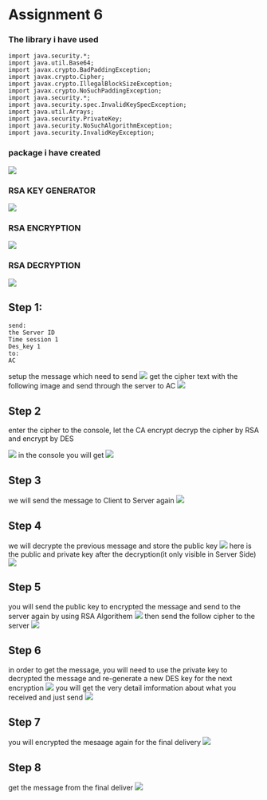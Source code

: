 # Assignment 6



### The library i have used
```
import java.security.*;
import java.util.Base64;
import javax.crypto.BadPaddingException;
import javax.crypto.Cipher;
import javax.crypto.IllegalBlockSizeException;
import javax.crypto.NoSuchPaddingException;
import java.security.*;
import java.security.spec.InvalidKeySpecException;
import java.util.Arrays;
import java.security.PrivateKey;
import java.security.NoSuchAlgorithmException;
import java.security.InvalidKeyException;
```
### package i have created
![](my_package.PNG)
### RSA KEY GENERATOR
![](rsa_key_generator.PNG)
### RSA ENCRYPTION
![](rsa_encryption.PNG)
### RSA DECRYPTION
![](rsa_decryption.PNG)
## Step 1:
```
send:
the Server ID
Time session 1
Des_key 1 
to:
AC
```

setup the message which need to send
![](Step_1.PNG)
get the cipher text with the following image and send through the server to AC
![](step_1_output.PNG)

## Step 2

enter the cipher to the console, let the CA encrypt decryp the cipher by RSA and encrypt by DES

![](step_2.PNG)
in the console you will get
![](step2_output.PNG)

## Step 3
we will send the message to Client to Server again
![](step3.PNG)
## Step 4
we will decrypte the previous message and store the public key
![](step4.PNG)
here is the public and private key after the decryption(it only visible in Server Side)
![](step4_output.PNG)
## Step 5
you will send the public key to encrypted the message and send to the server again by using RSA Algorithem
![](step5.PNG)
then send the follow cipher to the server
![](step5_output.PNG)
## Step 6
in order to get the message, you will need to use the private key to decrypted the message and re-generate a new DES key for the next encryption
![](step6.PNG)
you will get the very detail imformation about what you received and just send 
![](step6_output.PNG)

## Step 7
you will encrypted the mesaage again for the final delivery
![](step7.PNG)
## Step 8
get the message from the final deliver
![](step8.PNG)